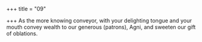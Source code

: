 +++
title = "09"

+++
As the more knowing conveyor, with your delighting tongue and  your mouth
convey wealth to our generous (patrons), Agni, and sweeten our gift of  oblations.